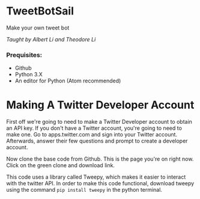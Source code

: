# TweetBotSail
Make your own tweet bot

_Taught by Albert Li and Theodore Li_

### Prequisites: 
- Github
- Python 3.X
- An editor for Python (Atom recommended)

# Making A Twitter Developer Account

First off we're going to need to make a Twitter Developer account to obtain an API key. If you don't have a Twitter account, you're going to need to make one. Go to apps.twitter.com and sign into your Twitter account. Afterwards, answer their few questions and prompt to create a developer account. 

Now clone the base code from Github. This is the page you're on right now. Click on the green clone and download link. 

This code uses a library called Tweepy, which makes it easier to interact with the twitter API. In order to make this code functional, download tweepy using the command ```pip install tweepy``` in the python terminal.
